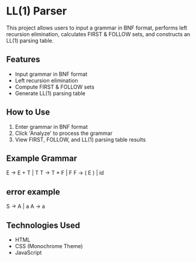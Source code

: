 # LL(1) Parser

This project allows users to input a grammar in BNF format, performs left recursion elimination, calculates FIRST & FOLLOW sets, and constructs an LL(1) parsing table.

## Features
- Input grammar in BNF format
- Left recursion elimination
- Compute FIRST & FOLLOW sets
- Generate LL(1) parsing table

## How to Use
1. Enter grammar in BNF format
2. Click 'Analyze' to process the grammar
3. View FIRST, FOLLOW, and LL(1) parsing table results

## Example Grammar
E -> E + T | T
T -> T * F | F
F -> ( E ) | id

## error example
S -> A | a
A -> a

## Technologies Used
- HTML
- CSS (Monochrome Theme)
- JavaScript
